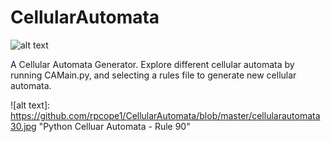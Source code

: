CellularAutomata
================
![alt text][logo]

[logo]: https://github.com/rpcope1/CellularAutomata/blob/master/cellularautomata30.jpg "Python Celluar Automata - Rule 30"

A Cellular Automata Generator.
Explore different cellular automata by running CAMain.py, and selecting a rules file to generate new cellular automata.

![alt text]: https://github.com/rpcope1/CellularAutomata/blob/master/cellularautomata30.jpg "Python Celluar Automata - Rule 90"